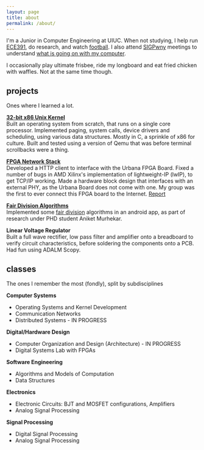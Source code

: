 ```yaml
---
layout: page
title: about
permalink: /about/
---
```


I'm a Junior in Computer Engineering at UIUC. When not studying, I help run [ECE391](https://courses.grainger.illinois.edu/ECE391/sp2024/overview.html), do research, and watch [football](https://www.youtube.com/watch?v=WkXZRHG5RxQ). I also attend [SIGPwny](https://sigpwny.com/) meetings to understand [what is going on with my computer](https://xkcd.com/627/).

I occasionally play ultimate frisbee, ride my longboard and eat fried chicken with waffles. Not at the same time though.

## projects
Ones where I learned a lot.

[**32-bit x86 Unix Kernel**](https://github.com/pari-thimaalk/wnaj_OS)\
Built an operating system from scratch, that runs on a single core processor. Implemented paging, system calls, device drivers and scheduling, using various data structures. Mostly in C, a sprinkle of x86 for culture. Built and tested using a version of Qemu that was before terminal scrollbacks were a thing.

[**FPGA Network Stack**](https://github.com/pari-thimaalk/HTTP_lwip_FPGA)\
Developed a HTTP client to interface with the Urbana FPGA Board. Fixed a number of bugs in AMD Xilinx's implementation of lightweight-IP (lwIP), to get TCP/IP working. Made a hardware block design that interfaces with an external PHY, as the Urbana Board does not come with one. My group was the first to ever connect this FPGA board to the Internet.
[Report](/files/Networking_FPGA_Final_Report.pdf)

[**Fair Division Algorithms**](https://github.com/pari-thimaalk/Fair_Division)\
Implemented some [fair division](https://en.wikipedia.org/wiki/Fair_division) algorithms in an android app, as part of research under PHD student Aniket Murhekar.

**Linear Voltage Regulator**\
Built a full wave rectifier, low pass filter and amplifier onto a breadboard to verify circuit characteristics, before soldering the components onto a PCB. Had fun using ADALM Scopy.


## classes
The ones I remember the most (fondly), split by subdisciplines

**Computer Systems**
- Operating Systems and Kernel Development
- Communication Networks
- Distributed Systems - IN PROGRESS

**Digital/Hardware Design**
- Computer Organization and Design (Architecture) - IN PROGRESS
- Digital Systems Lab with FPGAs

**Software Engineering**
- Algorithms and Models of Computation
- Data Structures

**Electronics**
- Electronic Circuits: BJT and MOSFET configurations, Amplifiers
- Analog Signal Processing

**Signal Processing**
- Digital Signal Processing
- Analog Signal Processing

